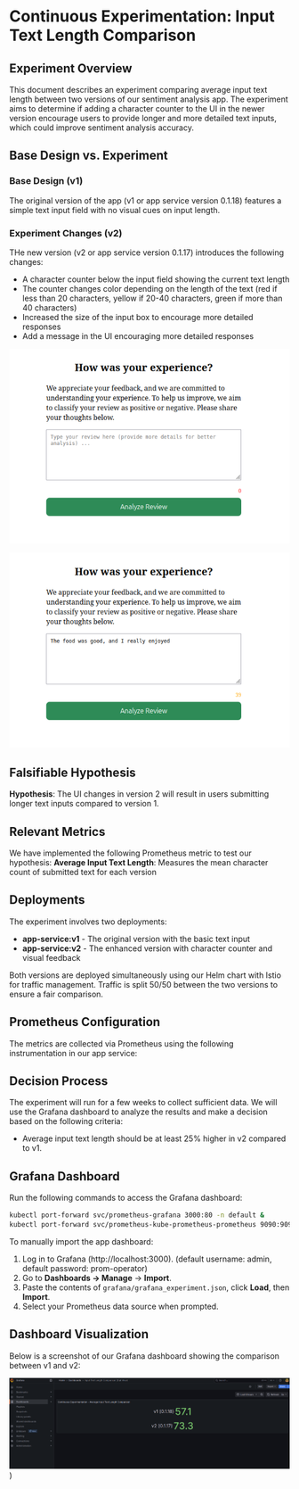 # Continuous Experimentation: Input Text Length Comparison

## Experiment Overview

This document describes an experiment comparing average input text length between two versions of our sentiment analysis app. The experiment aims to determine if adding a character counter to the UI in the newer version encourage users to provide longer and more detailed text inputs, which could improve sentiment analysis accuracy.

## Base Design vs. Experiment

### Base Design (v1)
The original version of the app (v1 or app service version 0.1.18) features a simple text input field with no visual cues on input length.

### Experiment Changes (v2)
THe new version (v2 or app service version 0.1.17) introduces the following changes:
- A character counter below the input field showing the current text length
- The counter changes color depending on the length of the text (red if less than 20 characters, yellow if  20-40 characters, green if more than 40 characters)
- Increased the size of the input box to encourage more detailed responses
- Add a message in the UI encouraging more detailed responses

![img.png](new_version_screenshot_1.png)

![img_1.png](new_version_screenshot_2.png)

## Falsifiable Hypothesis

**Hypothesis**: The UI changes in version 2 will result in users submitting longer text inputs 
compared to version 1.

## Relevant Metrics

We have implemented the following Prometheus metric to test our hypothesis:
**Average Input Text Length**: Measures the mean character count of submitted text for each version


## Deployments

The experiment involves two deployments:
- **app-service:v1** - The original version with the basic text input
- **app-service:v2** - The enhanced version with character counter and visual feedback

Both versions are deployed simultaneously using our Helm chart with Istio for traffic management. 
Traffic is split 50/50 between the two versions to ensure a fair comparison.

## Prometheus Configuration

The metrics are collected via Prometheus using the following instrumentation in our app service:


## Decision Process

The experiment will run for a few weeks to collect sufficient data. 
We will use the Grafana dashboard to analyze the results and make a decision based on the following criteria:
- Average input text length should be at least 25% higher in v2 compared to v1.

## Grafana Dashboard

Run the following commands to access the Grafana dashboard:
```bash
kubectl port-forward svc/prometheus-grafana 3000:80 -n default &
kubectl port-forward svc/prometheus-kube-prometheus-prometheus 9090:9090 -n default &
```

To manually import the app dashboard:
1. Log in to Grafana (http://localhost:3000). (default username: admin, default password: prom-operator)
2. Go to **Dashboards → Manage** → **Import**.
3. Paste the contents of `grafana/grafana_experiment.json`, click **Load**, then **Import**.
4. Select your Prometheus data source when prompted.

## Dashboard Visualization

Below is a screenshot of our Grafana dashboard showing the comparison between v1 and v2:

![Input Length Comparison Experiment Dashboard](dashboard_screenshot.png))

